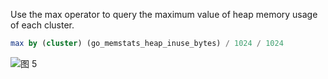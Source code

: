 Use the max operator to query the maximum value of heap memory usage of each cluster.

```SQL
max by (cluster) (go_memstats_heap_inuse_bytes) / 1024 / 1024
```

![图 5](/img/src/metrics/index/002a00481ef77359f03fefcdb93ea8a4cdecced4ff86083f4fa7b46de36041ac.png)
